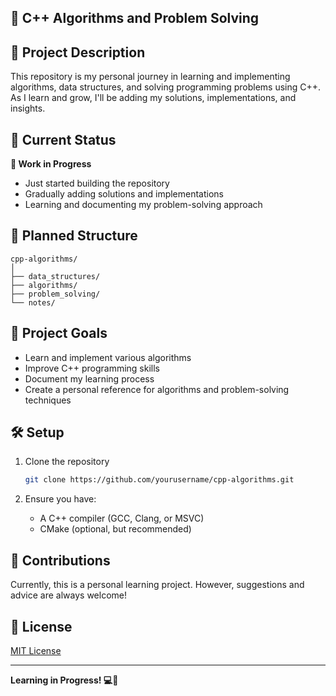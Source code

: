 ## 🧩 C++ Algorithms and Problem Solving

## 📝 Project Description

This repository is my personal journey in learning and implementing algorithms, data structures, and solving programming problems using C++. As I learn and grow, I'll be adding my solutions, implementations, and insights.

## 🚀 Current Status

**🔨 Work in Progress**
- Just started building the repository
- Gradually adding solutions and implementations
- Learning and documenting my problem-solving approach

## 📂 Planned Structure

```
cpp-algorithms/
│
├── data_structures/
├── algorithms/
├── problem_solving/
└── notes/
```

## 🎯 Project Goals

- Learn and implement various algorithms
- Improve C++ programming skills
- Document my learning process
- Create a personal reference for algorithms and problem-solving techniques

## 🛠 Setup

1. Clone the repository
   ```bash
   git clone https://github.com/yourusername/cpp-algorithms.git
   ```

2. Ensure you have:
   - A C++ compiler (GCC, Clang, or MSVC)
   - CMake (optional, but recommended)

## 🤝 Contributions

Currently, this is a personal learning project. However, suggestions and advice are always welcome!

## 📜 License

[MIT License](LICENSE)

---

**Learning in Progress! 💻🚀**